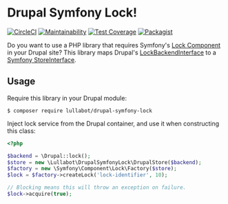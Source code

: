 # Drupal Symfony Lock!

[![CircleCI](https://circleci.com/gh/Lullabot/drupal-symfony-lock.svg?style=svg)](https://circleci.com/gh/Lullabot/drupal-symfony-lock) [![Maintainability](https://api.codeclimate.com/v1/badges/448ece0f1e569fc7d649/maintainability)](https://codeclimate.com/github/Lullabot/drupal-symfony-lock/maintainability) [![Test Coverage](https://api.codeclimate.com/v1/badges/448ece0f1e569fc7d649/test_coverage)](https://codeclimate.com/github/Lullabot/drupal-symfony-lock/test_coverage) [![Packagist](https://img.shields.io/packagist/dt/lullabot/drupal-symfony-lock.svg)](https://packagist.org/packages/lullabot/drupal-symfony-lock)

Do you want to use a PHP library that requires Symfony's
[Lock Component](https://symfony.com/doc/3.4/components/lock.html) in your Drupal
site? This library maps Drupal's
[LockBackendInterface](https://api.drupal.org/api/drupal/core%21lib%21Drupal%21Core%21Lock%21LockBackendInterface.php/interface/LockBackendInterface/8.5.x) to a
[Symfony StoreInterface](https://api.symfony.com/3.4/Symfony/Component/HttpKernel/HttpCache/StoreInterface.html).

## Usage

Require this library in your Drupal module:

`$ composer require lullabot/drupal-symfony-lock`

Inject lock service from the Drupal container, and use it when constructing
this class:

```php
<?php

$backend = \Drupal::lock();
$store = new \Lullabot\DrupalSymfonyLock\DrupalStore($backend);
$factory = new \Symfony\Component\Lock\Factory($store);
$lock = $factory->createLock('lock-identifier', 10);

// Blocking means this will throw an exception on failure.
$lock->acquire(true);
```
